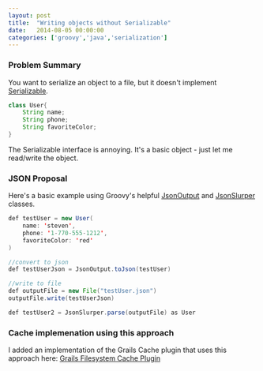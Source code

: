 ```yaml
---
layout: post
title:  "Writing objects without Serializable"
date:   2014-08-05 00:00:00
categories: ['groovy','java','serialization']
---
```


### Problem Summary

You want to serialize an object to a file, but it doesn't implement [Serializable](http://docs.oracle.com/javase/7/docs/api/java/io/Serializable.html).  

```java
class User{
    String name;
    String phone;
    String favoriteColor;
}
```

The Serializable interface is annoying.  It's a basic object - just let me read/write the object.


### JSON Proposal

Here's a basic example using Groovy's helpful [JsonOutput](http://groovy.codehaus.org/gapi/groovy/json/JsonOutput.html) and [JsonSlurper](http://groovy.codehaus.org/gapi/groovy/json/JsonSlurper.html) classes.

```java
def testUser = new User(
    name: 'steven',
    phone: '1-770-555-1212',
    favoriteColor: 'red'
)

//convert to json
def testUserJson = JsonOutput.toJson(testUser)

//write to file
def outputFile = new File("testUser.json")
outputFile.write(testUserJson)

def testUser2 = JsonSlurper.parse(outputFile) as User
```


### Cache implemenation using this approach

I added an implementation of the Grails Cache plugin that uses this approach here: [Grails Filesystem Cache Plugin](https://github.com/stevenlanders/grails-plugin-cache-filesystem)




